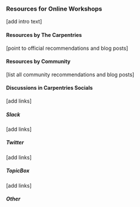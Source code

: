 ### Resources for Online Workshops

[add intro text]

#### Resources by The Carpentries

[point to official recommendations and blog posts]

#### Resources by Community

[list all community recommendations and blog posts]


#### Discussions in Carpentries Socials

[add links]

##### Slack

[add links]

##### Twitter

[add links]

##### TopicBox

[add links]

##### Other


